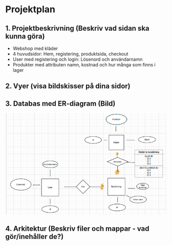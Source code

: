 # Projektplan

## 1. Projektbeskrivning (Beskriv vad sidan ska kunna göra)
- Webshop med kläder
- 4 huvudsidor: Hem, registering, produktsida, checkout
- User med registering och login: Lösenord och användarnamn
- Produkter med attributen namn, kostnad och hur många som finns i lager
## 2. Vyer (visa bildskisser på dina sidor)
## 3. Databas med ER-diagram (Bild)
![er-diagram](er-diagram.png)
## 4. Arkitektur (Beskriv filer och mappar - vad gör/inehåller de?)

